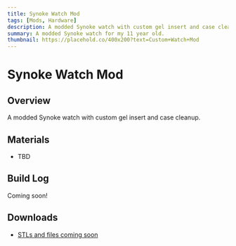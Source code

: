 ```yaml
---
title: Synoke Watch Mod
tags: [Mods, Hardware]
description: A modded Synoke watch with custom gel insert and case cleanup.
summary: A modded Synoke watch for my 11 year old.
thumbnail: https://placehold.co/400x200?text=Custom+Watch+Mod
---
```


# Synoke Watch Mod

## Overview

A modded Synoke watch with custom gel insert and case cleanup.

## Materials

- TBD

## Build Log

Coming soon!

## Downloads

- [STLs and files coming soon]()
